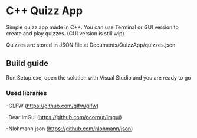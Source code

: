 # C++ Quizz App

Simple quizz app made in C++. You can use Terminal or GUI version to create and play quizzes. (GUI version is still wip)

Quizzes are stored in JSON file at Documents/QuizzApp/quizzes.json

## Build guide
Run Setup.exe, open the solution with Visual Studio and you are ready to go

### Used libraries
-GLFW (https://github.com/glfw/glfw)

-Dear ImGui (https://github.com/ocornut/imgui)

-Nlohmann json (https://github.com/nlohmann/json)

